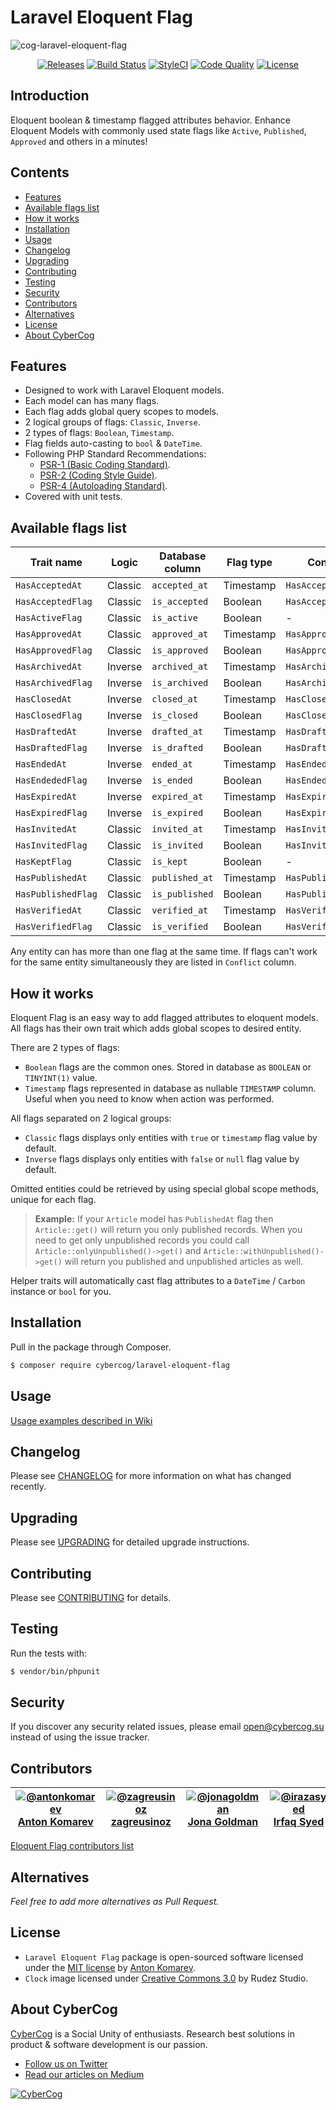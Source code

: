 # Laravel Eloquent Flag

![cog-laravel-eloquent-flag](https://user-images.githubusercontent.com/1849174/53454214-7d38d680-3a37-11e9-953d-8daee98fb087.png)

<p align="center">
<a href="https://github.com/cybercog/laravel-eloquent-flag/releases"><img src="https://img.shields.io/github/release/cybercog/laravel-eloquent-flag.svg?style=flat-square" alt="Releases"></a>
<a href="https://travis-ci.org/cybercog/laravel-eloquent-flag"><img src="https://img.shields.io/travis/cybercog/laravel-eloquent-flag/master.svg?style=flat-square" alt="Build Status"></a>
<a href="https://styleci.io/repos/69245607"><img src="https://styleci.io/repos/69245607/shield" alt="StyleCI"></a>
<a href="https://scrutinizer-ci.com/g/cybercog/laravel-eloquent-flag/?branch=master"><img src="https://img.shields.io/scrutinizer/g/cybercog/laravel-eloquent-flag.svg?style=flat-square" alt="Code Quality"></a>
<a href="https://github.com/cybercog/laravel-eloquent-flag/blob/master/LICENSE"><img src="https://img.shields.io/github/license/cybercog/laravel-eloquent-flag.svg?style=flat-square" alt="License"></a>
</p>

## Introduction

Eloquent boolean & timestamp flagged attributes behavior. Enhance Eloquent Models with commonly used state flags like `Active`, `Published`, `Approved` and others in a minutes!

## Contents

- [Features](#features)
- [Available flags list](#available-flags-list)
- [How it works](#how-it-works)
- [Installation](#installation)
- [Usage](#usage)
- [Changelog](#changelog)
- [Upgrading](#upgrading)
- [Contributing](#contributing)
- [Testing](#testing)
- [Security](#security)
- [Contributors](#contributors)
- [Alternatives](#alternatives)
- [License](#license)
- [About CyberCog](#about-cybercog)

## Features

- Designed to work with Laravel Eloquent models.
- Each model can has many flags.
- Each flag adds global query scopes to models.
- 2 logical groups of flags: `Classic`, `Inverse`.
- 2 types of flags: `Boolean`, `Timestamp`.
- Flag fields auto-casting to `bool` & `DateTime`.
- Following PHP Standard Recommendations:
  - [PSR-1 (Basic Coding Standard)](http://www.php-fig.org/psr/psr-1/).
  - [PSR-2 (Coding Style Guide)](http://www.php-fig.org/psr/psr-2/).
  - [PSR-4 (Autoloading Standard)](http://www.php-fig.org/psr/psr-4/).
- Covered with unit tests.

## Available flags list

| Trait name | Logic | Database column | Flag type | Conflict |
| ---------- | ----- | ---------------- | --------- | -------- |
| `HasAcceptedAt` | Classic | `accepted_at` | Timestamp | `HasAcceptedFlag` |
| `HasAcceptedFlag` | Classic | `is_accepted` | Boolean | `HasAcceptedAt` |
| `HasActiveFlag` | Classic | `is_active` | Boolean | - |
| `HasApprovedAt` | Classic | `approved_at` | Timestamp | `HasApprovedFlag` |
| `HasApprovedFlag` | Classic | `is_approved` | Boolean | `HasApprovedAt` |
| `HasArchivedAt` | Inverse | `archived_at` | Timestamp | `HasArchivedFlag` |
| `HasArchivedFlag` | Inverse | `is_archived` | Boolean | `HasArchivedAt` |
| `HasClosedAt` | Inverse | `closed_at` | Timestamp | `HasClosedFlag` |
| `HasClosedFlag` | Inverse | `is_closed` | Boolean | `HasClosedAt` |
| `HasDraftedAt` | Inverse | `drafted_at` | Timestamp | `HasDraftedFlag` |
| `HasDraftedFlag` | Inverse | `is_drafted` | Boolean | `HasDraftedAt` |
| `HasEndedAt` | Inverse | `ended_at` | Timestamp | `HasEndedFlag` |
| `HasEndededFlag` | Inverse | `is_ended` | Boolean | `HasEndedAt` |
| `HasExpiredAt` | Inverse | `expired_at` | Timestamp | `HasExpiredFlag` |
| `HasExpiredFlag` | Inverse | `is_expired` | Boolean | `HasExpiredAt` |
| `HasInvitedAt` | Classic | `invited_at` | Timestamp | `HasInvitedFlag` |
| `HasInvitedFlag` | Classic | `is_invited` | Boolean | `HasInvitedAt` |
| `HasKeptFlag` | Classic | `is_kept` | Boolean | - |
| `HasPublishedAt` | Classic | `published_at` | Timestamp | `HasPublishedFlag` |
| `HasPublishedFlag` | Classic | `is_published` | Boolean | `HasPublishedAt` |
| `HasVerifiedAt` | Classic | `verified_at` | Timestamp | `HasVerifiedFlag` |
| `HasVerifiedFlag` | Classic | `is_verified` | Boolean | `HasVerifiedAt` |

Any entity can has more than one flag at the same time. If flags can't work for the same entity simultaneously they are listed in `Conflict` column.

## How it works

Eloquent Flag is an easy way to add flagged attributes to eloquent models. All flags has their own trait which adds global scopes to desired entity.

There are 2 types of flags:

- `Boolean` flags are the common ones. Stored in database as `BOOLEAN` or `TINYINT(1)` value.
- `Timestamp` flags represented in database as nullable `TIMESTAMP` column. Useful when you need to know when action was performed.

All flags separated on 2 logical groups:

- `Classic` flags displays only entities with `true` or `timestamp` flag value by default.
- `Inverse` flags displays only entities with `false` or `null` flag value by default.

Omitted entities could be retrieved by using special global scope methods, unique for each flag.

> **Example:** If your `Article` model has `PublishedAt` flag then `Article::get()` will return you only published records. When you need to get only unpublished records you could call `Article::onlyUnpublished()->get()` and `Article::withUnpublished()->get()` will return you published and unpublished articles as well.

Helper traits will automatically cast flag attributes to a `DateTime` / `Carbon` instance or `bool` for you.

## Installation

Pull in the package through Composer.

```sh
$ composer require cybercog/laravel-eloquent-flag
```

## Usage

[Usage examples described in Wiki](https://github.com/cybercog/laravel-eloquent-flag/wiki/usage)

## Changelog

Please see [CHANGELOG](CHANGELOG.md) for more information on what has changed recently.

## Upgrading

Please see [UPGRADING](UPGRADING.md) for detailed upgrade instructions.

## Contributing

Please see [CONTRIBUTING](CONTRIBUTING.md) for details.

## Testing

Run the tests with:

```sh
$ vendor/bin/phpunit
```

## Security

If you discover any security related issues, please email open@cybercog.su instead of using the issue tracker.

## Contributors

| <a href="https://github.com/antonkomarev">![@antonkomarev](https://avatars.githubusercontent.com/u/1849174?s=110)<br />Anton Komarev</a> | <a href="https://github.com/zagreusinoz">![@zagreusinoz](https://avatars.githubusercontent.com/u/16147285?s=110)<br />zagreusinoz</a> | <a href="https://github.com/jonagoldman">![@jonagoldman](https://avatars.githubusercontent.com/u/1297559?s=110)<br />Jona Goldman</a> | <a href="https://github.com/irazasyed">![@irazasyed](https://avatars.githubusercontent.com/u/1915268?s=110)<br />Irfaq Syed</a> | <a href="https://github.com/gpioto">![@gpioto](https://avatars.githubusercontent.com/u/7549089?s=110)<br />gpioto</a> |  
| :---: | :---: | :---: | :---: | :---: |

[Eloquent Flag contributors list](../../contributors)

## Alternatives

*Feel free to add more alternatives as Pull Request.*

## License

- `Laravel Eloquent Flag` package is open-sourced software licensed under the [MIT license](LICENSE) by [Anton Komarev](https://github.com/antonkomarev).
- `Clock` image licensed under [Creative Commons 3.0](https://creativecommons.org/licenses/by/3.0/us/) by Rudez Studio.

## About CyberCog

[CyberCog](http://www.cybercog.ru) is a Social Unity of enthusiasts. Research best solutions in product & software development is our passion.

- [Follow us on Twitter](https://twitter.com/cybercog)
- [Read our articles on Medium](https://medium.com/cybercog)

<a href="http://cybercog.ru"><img src="https://cloud.githubusercontent.com/assets/1849174/18418932/e9edb390-7860-11e6-8a43-aa3fad524664.png" alt="CyberCog"></a>
